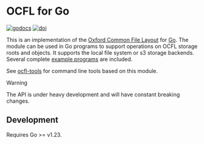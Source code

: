 # OCFL for Go

<a href="https://godoc.org/github.com/srerickson/ocfl-go"><img src="https://godoc.org/github.com/srerickson/ocfl-go?status.svg" alt="godocs"/></a>
<a href="https://doi.org/10.5281/zenodo.15212966"><img src="https://zenodo.org/badge/DOI/10.5281/zenodo.15212966.svg" alt="doi"/></a>

This is an implementation of the [Oxford Common File Layout](https://ocfl.io/)
for [Go](https://go.dev). The module can be used in Go programs to support
operations on OCFL storage roots and objects. It supports the local file system
or s3 storage backends. Several complete [example programs](examples) are
included.

See [ocfl-tools](https://github.com/srerickson/ocfl-tools) for command line
tools based on this module.

> [!WARNING]  
> The API is under heavy development and will have constant breaking changes.

## Development

Requires Go >= v1.23.
